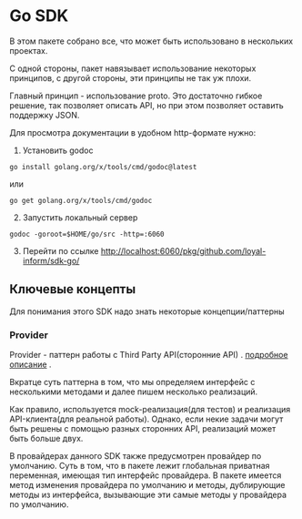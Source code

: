 # Go SDK

В этом пакете собрано все, что может быть использовано в нескольких проектах.

С одной стороны, пакет навязывает использование некоторых принципов, с другой стороны, эти принципы не так уж плохи.

Главный принцип - использование proto. Это достаточно гибкое решение, так позволяет описать API, но при этом позволяет
оставить поддержку JSON.

Для просмотра документации в удобном http-формате нужно:

1. Установить godoc

```shell
go install golang.org/x/tools/cmd/godoc@latest
```

или

```shell
go get golang.org/x/tools/cmd/godoc
```

2. Запустить локальный сервер

```shell
godoc -goroot=$HOME/go/src -http=:6060
```

3. Перейти по
   ссылке [http://localhost:6060/pkg/github.com/loyal-inform/sdk-go/](http://localhost:6060/pkg/github.com/loyal-inform/sdk-go/)

## Ключевые концепты

Для понимания этого SDK надо знать некоторые концепции/паттерны

### Provider

Provider - паттерн работы с Third Party API(сторонние API)
. [подробное описание](https://medium.com/swlh/provider-model-in-go-and-why-you-should-use-it-clean-architecture-1d84cfe1b097)
.

Вкратце суть паттерна в том, что мы определяем интерфейс с несколькими методами и далее пишем несколько реализаций.

Как правило, используется mock-реализация(для тестов) и реализация API-клиента(для реальной работы). Однако, если некие
задачи могут быть решены с помощью разных сторонних API, реализаций может быть больше двух.

В провайдерах данного SDK также предусмотрен провайдер по умолчанию. Суть в том, что в пакете лежит глобальная приватная
переменная, имеющая тип интерфейс провайдера. В пакете имеется метод изменения провайдера по умолчанию и методы,
дублирующие методы из интерфейса, вызывающие эти самые методы у провайдера по умолчанию.